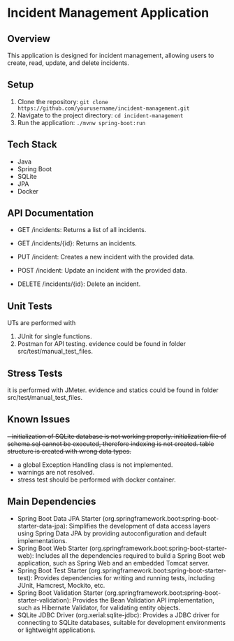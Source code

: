 # Incident Management Application

## Overview
This application is designed for incident management, allowing users to create, read, update, and delete incidents.

## Setup
1. Clone the repository: `git clone https://github.com/yourusername/incident-management.git`
2. Navigate to the project directory: `cd incident-management`
3. Run the application: `./mvnw spring-boot:run`

## Tech Stack
- Java
- Spring Boot
- SQLite
- JPA
- Docker

## API Documentation
-  GET /incidents: 
Returns a list of all incidents.

-  GET /incidents/{id}: 
Returns an incidents.

-  PUT /incident: 
Creates a new incident with the provided data.

-  POST /incident: 
Update an incident with the provided data.

-  DELETE /incidents/{id}: 
Delete an incident.


## Unit Tests
UTs are performed with 
1. JUnit for single functions.
2. Postman for API testing. evidence could be found in folder src/test/manual_test_files.


## Stress Tests
it is performed with JMeter.
evidence and statics could be found in folder src/test/manual_test_files.


## Known Issues
~~- initialization of SQLite database is not working properly.
   initialization file of schema.sql cannot be executed, therefore indexing is not created. table structure is created with wrong data types.~~
- a global Exception Handling class is not implemented.
- warnings are not resolved.
- stress test should be performed with docker container.


## Main Dependencies
-  Spring Boot Data JPA Starter (org.springframework.boot:spring-boot-starter-data-jpa): 
Simplifies the development of data access layers using Spring Data JPA by providing autoconfiguration and default implementations.
-  Spring Boot Web Starter (org.springframework.boot:spring-boot-starter-web): 
   Includes all the dependencies required to build a Spring Boot web application, such as Spring Web and an embedded Tomcat server.
-  Spring Boot Test Starter (org.springframework.boot:spring-boot-starter-test):  Provides dependencies for writing and running tests, including JUnit, Hamcrest, Mockito, etc.
-  Spring Boot Validation Starter (org.springframework.boot:spring-boot-starter-validation): 
Provides the Bean Validation API implementation, such as Hibernate Validator, for validating entity objects.
-  SQLite JDBC Driver (org.xerial:sqlite-jdbc): 
Provides a JDBC driver for connecting to SQLite databases, suitable for development environments or lightweight applications.

